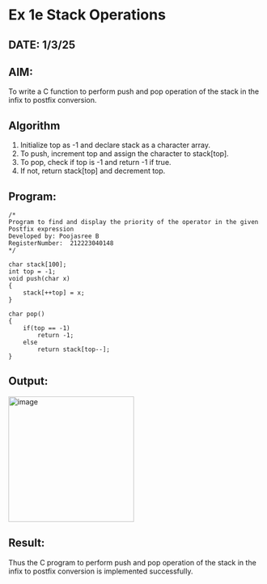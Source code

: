 # Ex 1e Stack Operations
## DATE: 1/3/25
## AIM:
To write a C function to perform push and pop operation of the stack in the infix to postfix conversion.

## Algorithm
1. Initialize top as -1 and declare stack as a character array. 
2. To push, increment top and assign the character to stack[top]. 
3. To pop, check if top is -1 and return -1 if true. 
4. If not, return stack[top] and decrement top.    

## Program:
```
/*
Program to find and display the priority of the operator in the given Postfix expression
Developed by: Poojasree B
RegisterNumber:  212223040148
*/
 
char stack[100]; 
int top = -1; 
void push(char x) 
{ 
    stack[++top] = x; 
} 
 
char pop() 
{ 
    if(top == -1) 
        return -1; 
    else 
        return stack[top--]; 
}
```

## Output:

<img width="248" alt="image" src="https://github.com/user-attachments/assets/d1e3139e-df34-4af3-a61c-4fa07a7f850d" />


## Result:
Thus the C program to perform push and pop operation of the stack in the infix to postfix conversion is implemented successfully.
